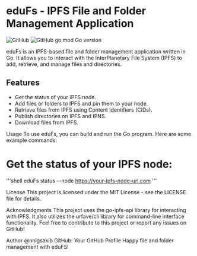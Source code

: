 # eduFs - IPFS File and Folder Management Application

![GitHub](https://img.shields.io/github/license/nnlgsakib/eduFs)
![GitHub go.mod Go version](https://img.shields.io/github/go-mod/go-version/nnlgsakib/eduFs)

eduFs is an IPFS-based file and folder management application written in Go. It allows you to interact with the InterPlanetary File System (IPFS) to add, retrieve, and manage files and directories.

## Features

- Get the status of your IPFS node.
- Add files or folders to IPFS and pin them to your node.
- Retrieve files from IPFS using Content Identifiers (CIDs).
- Publish directories on IPFS and IPNS.
- Download files from IPFS.



Usage
To use eduFs, you can build and run the Go program. Here are some example commands:

# Get the status of your IPFS node:
'''shell
eduFs status --node https://your-ipfs-node-url.com
'''

License
This project is licensed under the MIT License - see the LICENSE file for details.

Acknowledgments
This project uses the go-ipfs-api library for interacting with IPFS.
It also utilizes the urfave/cli library for command-line interface functionality.
Feel free to contribute to this project or report any issues on GitHub!

Author
@nnlgsakib
GitHub: Your GitHub Profile
Happy file and folder management with eduFS!
